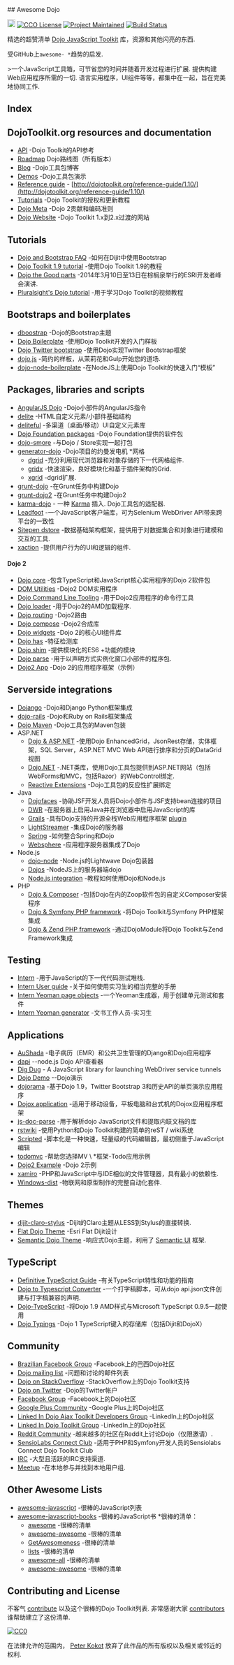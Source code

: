 <div class="github-widget" data-repo="petk/awesome-dojo"></div>
<script async src="https://pagead2.googlesyndication.com/pagead/js/adsbygoogle.js"></script><ins class="adsbygoogle" style="display:block" data-ad-client="ca-pub-6890694312814945" data-ad-slot="5473692530" data-ad-format="auto"  data-full-width-responsive="true"></ins><script>(adsbygoogle = window.adsbygoogle || []).push({});</script>
## Awesome Dojo

<a href="https://raw.githubusercontent.com/sindresorhus/awesome"><img src="https://cdn.rawgit.com/sindresorhus/awesome/d7305f38d29fed78fa85652e3a63e154dd8e8829/media/badge.svg" alt="Awesome" height="18"></a>
[![CCO License](https://img.shields.io/badge/license-CC0-blue.svg?style=plastic "CC0 License")](#contributing-and-license)
[![Project Maintained](https://img.shields.io/badge/project-maintained-brightgreen.svg?style=plastic "Project Maintained")](https://github.com/petk/awesome-dojo/commits/master)
[![Build Status](https://img.shields.io/travis/petk/awesome-dojo/master.svg)](https://travis-ci.org/petk/awesome-dojo)

精选的超赞清单 [Dojo JavaScript Toolkit](http://dojotoolkit.org) 库，资源和其他闪亮的东西.

受GitHub上`awesome- *`趋势的启发.

 &gt;一个JavaScript工具箱，可节省您的时间并随着开发过程进行扩展. 提供构建Web应用程序所需的一切. 语言实用程序，UI组件等等，都集中在一起，旨在完美地协同工作.


## Index



## DojoToolkit.org resources and documentation

* [API](http://dojotoolkit.org/api/) -Dojo Toolkit的API参考
* [Roadmap](https://github.com/dojo/meta/wiki/Roadmap) Dojo路线图（所有版本）
* [Blog](http://dojotoolkit.org/blog/) -Dojo工具包博客
* [Demos](http://demos.dojotoolkit.org/demos/) -Dojo工具包演示
* [Reference guide](https://github.com/dojo/docs) - [http://dojotoolkit.org/reference-guide/1.10/](http://dojotoolkit.org/reference-guide/1.10/)
* [Tutorials](http://dojotoolkit.org/documentation/) -Dojo Toolkit的授权和更新教程
* [Dojo Meta](https://github.com/dojo/meta) -Dojo 2贡献和编码准则
* [Dojo Website](https://github.com/dojo/dojo-website) -Dojo Toolkit 1.x到2.x过渡的网站




## Tutorials

* [Dojo and Bootstrap FAQ](https://www.sitepen.com/blog/2014/08/13/dojo-faq-how-do-i-use-bootstrap-with-dijit/) -如何在Dijit中使用Bootstrap
* [Dojo Toolkit 1.9 tutorial](https://github.com/cepa/dojo-tutorial) -使用Dojo Toolkit 1.9的教程
* [Dojo the Good parts](https://github.com/DavidSpriggs/Dojo--The-Good-Parts) -2014年3月10日至13日在棕榈泉举行的ESRI开发者峰会演讲.
* [Pluralsight's Dojo tutorial](https://www.pluralsight.com/courses/dojo-fundamentals) -用于学习Dojo Toolkit的视频教程



## Bootstraps and boilerplates

* [dboostrap](https://github.com/atoha/dbootstrap) -Dojo的Bootstrap主题
* [Dojo Boilerplate](https://github.com/csnover/dojo-boilerplate) -使用Dojo Toolkit开发的入门样板
* [Dojo Twitter bootstrap](https://github.com/xsokev/Dojo-Bootstrap) -使用Dojo实现Twitter Bootstrap框架
* [dojo.js](https://github.com/gpedro/dojo.js) -简约的样板，从茉莉花和Gulp开始您的道场.
* [dojo-node-boilerplate](https://github.com/kitsonk/dojo-node-boilerplate) -在NodeJS上使用Dojo Toolkit的快速入门“模板”



## Packages, libraries and scripts

* [AngularJS Dojo](https://github.com/adrobisch/angular-dojo) -Dojo小部件的AngularJS指令
* [delite](https://github.com/ibm-js/delite) -HTML自定义元素/小部件基础结构
* [deliteful](https://github.com/ibm-js/deliteful) -多渠道（桌面/移动）UI自定义元素库
* [Dojo Foundation packages](http://packages.dojofoundation.org/) -Dojo Foundation提供的软件包
* [dojo-smore](https://github.com/kfranqueiro/dojo-smore) -与Dojo / Store实现一起打包
* [generator-dojo](https://github.com/bryanforbes/generator-dojo) -Dojo项目的约曼发电机
*网格
    * [dgrid](http://dgrid.io/) -充分利用现代浏览器和对象存储的下一代网格组件.
    * [gridx](http://oria.github.io/gridx/) -快速渲染，良好模块化和基于插件架构的Grid.
    * [xgrid](https://github.com/xblox/xgrid) -dgrid扩展.
* [grunt-dojo](https://github.com/phated/grunt-dojo) -在Grunt任务中构建Dojo
* [grunt-dojo2](https://github.com/dojo/grunt-dojo2) -在Grunt任务中构建Dojo2
* [karma-dojo](https://github.com/garcimouche/karma-dojo) - 一种 [Karma](http://karma-runner.github.io/) 插入.  Dojo工具包的适配器.
* [Leadfoot](https://github.com/theintern/leadfoot) -一个JavaScript客户端库，可为Selenium WebDriver API带来跨平台的一致性
* [Sitepen dstore](https://github.com/SitePen/dstore) -数据基础架构框架，提供用于对数据集合和对象进行建模和交互的工具.
* [xaction](https://github.com/xblox/xaction) -提供用户行为的UI和逻辑的组件.

#### Dojo 2

* [Dojo core](https://github.com/dojo/core) -包含TypeScript和JavaScript核心实用程序的Dojo 2软件包
* [DOM Utilities](https://github.com/dojo/dom) -Dojo2 DOM实用程序
* [Dojo Command Line Tooling](https://github.com/dojo/cli)   -用于Dojo2应用程序的命令行工具
* [Dojo loader](https://github.com/dojo/loader) -用于Dojo2的AMD加载程序.
* [Dojo routing](https://github.com/dojo/routing) -Dojo2路由
* [Dojo compose](https://github.com/dojo/compose) -Dojo2合成库
* [Dojo widgets](https://github.com/dojo/widgets) -Dojo 2的核心UI组件库
* [Dojo has](https://github.com/dojo/has) -特征检测库
* [Dojo shim](https://github.com/dojo/shim) -提供模块化的ES6 +功能的模块
* [Dojo parse](https://github.com/dojo/parser) -用于以声明方式实例化窗口小部件的程序包.
* [Dojo2 App](https://github.com/dojo/app) -Dojo 2的应用程序框架（示例）





## Serverside integrations

* [Dojango](https://github.com/klipstein/dojango/) -Dojo和Django Python框架集成
* [dojo-rails](http://robin850.github.io/dojo-rails/) -Dojo和Ruby on Rails框架集成
* [Dojo Maven](https://github.com/cometd/dojo-maven) -Dojo工具包的Maven包装
* ASP.NET
    * [Dojo & ASP.NET](https://www.codeproject.com/Articles/650443/DataGrid-View-with-Sorting-and) -使用Dojo EnhancedGrid，JsonRest存储，实体框架，SQL Server，ASP.NET MVC Web API进行排序和分页的DataGrid视图
    * [Dojo.NET](https://github.com/lstratman/Dojo.NET) -.NET类库，使用Dojo工具包提供到ASP.NET网站（包括WebForms和MVC，包括Razor）的WebControl绑定.
    * [Reactive Extensions](https://github.com/Reactive-Extensions/RxJS-Dojo) -Dojo工具包的反应性扩展绑定
* Java
    * [Dojofaces](http://www.dojofaces.org) -协助JSF开发人员将Dojo小部件与JSF支持bean连接的项目
    * [DWR](http://directwebremoting.org/dwr/index.html) -在服务器上启用Java并在浏览器中启用JavaScript的库
    * [Grails](https://grails.org/) -具有Dojo支持的开源全栈Web应用程序框架 [plugin](http://grails.org/plugin/dojo)
    * [LightStreamer](http://www.lightstreamer.com/) -集成Dojo的服务器
    * [Spring](https://www.sitepen.com/blog/2011/08/11/how-do-you-use-the-dojo-store-jsonrest-api-with-spring/) -如何整合Spring和Dojo
    * [Websphere](http://www-03.ibm.com/software/products/en/appserv-was) -应用程序服务器集成了Dojo
* Node.js
    * [dojo-node](https://github.com/agebrock/dojo-node) -Node.js的Lightwave Dojo包装器
    * [Dojos](https://github.com/supnate/dojos) -NodeJS上的服务器端dojo
    * [Node.js integration](http://dojotoolkit.org/documentation/tutorials/1.10/node/) -教程如何使用Dojo和Node.js
* PHP
    * [Dojo & Composer](https://github.com/zoopcommerce/pixie) -包括Dojo在内的Zoop软件包的自定义Composer安装程序
    * [Dojo & Symfony PHP framework](https://www.sitepen.com/blog/2011/09/06/what-is-the-best-way-to-use-dojo-with-a-symfony-backend/) -将Dojo Toolkit与Symfony PHP框架集成
    * [Dojo & Zend PHP framework](https://github.com/superdweebie/DojoModule) -通过DojoModule将Dojo Toolkit与Zend Framework集成



## Testing

* [Intern](https://github.com/theintern/) -用于JavaScript的下一代代码测试堆栈.
* [Intern User guide](https://theintern.github.io/intern/#what-is-intern) -关于如何使用实习生的相当完整的手册
* [Intern Yeoman page objects](https://github.com/glamb/generator-internjs-pageobjects/) -一个Yeoman生成器，用于创建单元测试和套件
* [Intern Yeoman generator](https://github.com/naglalakk/generator-intern) -文书工作人员-实习生



## Applications

* [AuShada](https://github.com/dreaswar/AuShadha) -电子病历（EMR）和公共卫生管理的Django和Dojo应用程序
* [dapi](https://github.com/dojo/dapi) --node.js Dojo API查看器
* [Dig Dug](https://github.com/theintern/digdug) - A JavaScript library for launching WebDriver service tunnels
* [Dojo Demo](https://github.com/rmurphey/dojo-demo) --Dojo演示
* [dojorama](https://github.com/sirprize/dojorama) -基于Dojo 1.9，Twitter Bootstrap 3和历史API的单页演示应用程序
* [Dojox application](https://github.com/dmachi/dojox_application) -适用于移动设备，平板电脑和台式机的Dojox应用程序框架
* [js-doc-parse](https://github.com/dojo/js-doc-parse) -用于解析dojo JavaScript文件和提取内联文档的库
* [rstwiki](https://github.com/phiggins42/rstwiki) -使用Python和Dojo Toolkit构建的简单的reST / wiki系统
* [Scripted](https://github.com/scripted-editor) -脚本化是一种快速，轻量级的代码编辑器，最初侧重于JavaScript编辑
* [todomvc](https://github.com/tastejs/todomvc) -帮助您选择MV \ *框架-Todo应用示例
* [Dojo2 Example](https://github.com/dojo/examples) -Dojo 2示例
* [xamiro](https://github.com/xblox/xamiro) -PHP和JavaScript中与IDE相似的文件管理器，具有最小的依赖性.
* [Windows-dist](https://github.com/flysurfer28/windows-dist) -物联网和原型制作的完整自动化套件.



## Themes

* [dijit-claro-stylus](https://github.com/kfranqueiro/dijit-claro-stylus) -Dijit的Claro主题从LESS到Stylus的直接转换.
* [Flat Dojo Theme](http://yiweima.github.io/flatdojo/) -Esri Flat Dijit设计
* [Semantic Dojo Theme](http://websemantics.github.io/semantic-dojo/) -响应式Dojo主题，利用了 [Semantic UI](http://semantic-ui.com/) 框架.



## TypeScript

* [Definitive TypeScript Guide](https://www.sitepen.com/blog/2013/12/31/definitive-guide-to-typescript/) -有关TypeScript特性和功能的指南
* [Dojo to Typescript Converter](https://github.com/stopyoukid/DojoToTypescriptConverter) -一个打字稿脚本，可从dojo api.json文件创建与打字稿兼容的声明.
* [Dojo-TypeScript](https://github.com/schungx/Dojo-TypeScript) -将Dojo 1.9 AMD样式与Microsoft TypeScript 0.9.5一起使用
* [Dojo Typings](https://github.com/dojo/typings) -Dojo 1 TypeScript键入的存储库（包括Dijit和DojoX）



## Community

* [Brazilian Facebook Group](https://www.facebook.com/groups/288220914564119/) -Facebook上的巴西Dojo社区
* [Dojo mailing list](http://dojotoolkit.org/community/) -问题和讨论的邮件列表
* [Dojo on StackOverflow](http://stackoverflow.com/questions/tagged/dojo) -StackOverflow上的Dojo Toolkit支持
* [Dojo on Twitter](https://twitter.com/dojo) -Dojo的Twitter帐户
* [Facebook Group](https://www.facebook.com/groups/4375511291/) -Facebook上的Dojo社区
* [Google Plus Community](https://plus.google.com/communities/107837593684207188221) -Google Plus上的Dojo社区
* [Linked In Dojo Ajax Toolkit Developers Group](https://www.linkedin.com/groups/Dojo-Ajax-Toolkit-Developers-71399) -LinkedIn上的Dojo社区
* [Linked In Dojo Toolkit Group](https://www.linkedin.com/groups/dojo-toolkit-81926) -LinkedIn上的Dojo社区
* [Reddit Community](https://www.reddit.com/r/dojo/) -越来越多的社区在Reddit上讨论Dojo（仅限邀请）.
* [SensioLabs Connect Club](https://connect.sensiolabs.com/club/dojo-toolkit) -适用于PHP和Symfony开发人员的Sensiolabs Connect Dojo Toolkit Club
* [IRC](http://irc.lc/freenode/dojo) -大型且活跃的IRC支持渠道.
* [Meetup](https://www.meetup.com/topics/dojo/) -在本地参与并找到本地用户组.



## Other Awesome Lists

* [awesome-javascript](https://github.com/sorrycc/awesome-javascript) -很棒的JavaScript列表
* [awesome-javascript-books](https://github.com/heatroom/awesome-javascript-books) -很棒的JavaScript书
*很棒的清单：
    * [awesome](https://github.com/sindresorhus/awesome) -很棒的清单
    * [awesome-awesome](https://github.com/emijrp/awesome-awesome) -很棒的清单
    * [GetAwesomeness](https://getawesomeness.herokuapp.com/) -很棒的清单
    * [lists](https://github.com/jnv/lists) -很棒的清单
    * [awesome-all](https://github.com/bradoyler/awesome-all) -很棒的清单
    * [awesome-awesome](https://github.com/erichs/awesome-awesome) -很棒的清单



## Contributing and License

不客气 [contribute](https://github.com/petk/awesome-dojo/blob/master/CONTRIBUTING.md) 以及这个很棒的Dojo Toolkit列表. 非常感谢大家 [contributors](https://github.com/petk/awesome-dojo/graphs/contributors) 谁帮助建立了这份清单.

[![CC0](https://licensebuttons.net/p/zero/1.0/88x31.png)](https://creativecommons.org/publicdomain/zero/1.0/)

在法律允许的范围内， [Peter Kokot](https://github.com/petk) 放弃了此作品的所有版权以及相关或邻近的权利.

